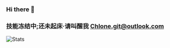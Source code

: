 ### Hi there 👋
### <img href="https://github.com/o-lq/o-lq/raw/main/086f4698c707d9535a9737ed92bfb6dd_cover.gif">技能冻结中;还未起床·请叫醒我 Chlone.git@outlook.com</img>
<!--
**o-lq/o-lq** is a ✨ _special_ ✨ repository because its `README.md` (this file) appears on your GitHub profile.

Here are some ideas to get you started:

- 🔭 I’m currently working on ...
- 🌱 I’m currently learning ...
- 👯 I’m looking to collaborate on ...
- 🤔 I’m looking for help with ...
- 💬 Ask me about ...
- 📫 How to reach me: ...
- 😄 Pronouns: ...
- ⚡ Fun fact: ...
-->
![Stats](https://github-readme-stats.vercel.app/api?username=o-lq&show_icons=true&count_private=true&hide_title=true)
